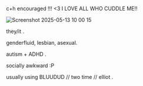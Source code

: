 c+h encouraged !!! <3 I LOVE ALL WHO CUDDLE ME!!




![Screenshot 2025-05-13 10 00 15](https://github.com/user-attachments/assets/def3e759-979e-4e32-971b-98cd01e8baa5)


they/it .

genderfluid, lesbian, asexual.


autism + ADHD .



socially awkward :P



usually using BLUUDUD // two time // elliot . 



